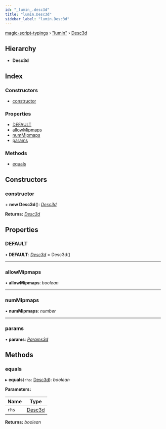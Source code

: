 ```yaml
---
id: "_lumin_.desc3d"
title: "lumin.Desc3d"
sidebar_label: "lumin.Desc3d"
---
```


[magic-script-typings](../index.md) › [&quot;lumin&quot;](../modules/_lumin_.md) › [Desc3d](_lumin_.desc3d.md)

## Hierarchy

* **Desc3d**

## Index

### Constructors

* [constructor](_lumin_.desc3d.md#constructor)

### Properties

* [DEFAULT](_lumin_.desc3d.md#default)
* [allowMipmaps](_lumin_.desc3d.md#allowmipmaps)
* [numMipmaps](_lumin_.desc3d.md#nummipmaps)
* [params](_lumin_.desc3d.md#params)

### Methods

* [equals](_lumin_.desc3d.md#equals)

## Constructors

###  constructor

\+ **new Desc3d**(): *[Desc3d](_lumin_.desc3d.md)*

**Returns:** *[Desc3d](_lumin_.desc3d.md)*

## Properties

###  DEFAULT

• **DEFAULT**: *[Desc3d](_lumin_.desc3d.md)* =  Desc3d()

___

###  allowMipmaps

• **allowMipmaps**: *boolean*

___

###  numMipmaps

• **numMipmaps**: *number*

___

###  params

• **params**: *[Params3d](_lumin_.utils.params3d.md)*

## Methods

###  equals

▸ **equals**(`rhs`: [Desc3d](_lumin_.desc3d.md)): *boolean*

**Parameters:**

Name | Type |
------ | ------ |
`rhs` | [Desc3d](_lumin_.desc3d.md) |

**Returns:** *boolean*